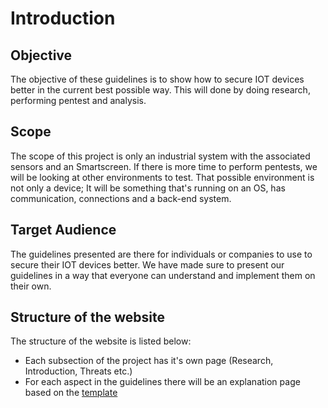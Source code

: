 # Introduction

## Objective
The objective of these guidelines is to show how to secure IOT devices better in the current best possible way.
This will done by doing research, performing pentest and analysis.

## Scope
The scope of this project is only an industrial system with the associated sensors and an Smartscreen. 
If there is more time to perform pentests, we will
be looking at other environments to test. That possible environment is not only a device; It will be something that's running on an OS, has communication, connections and a back-end system.

## Target Audience
The guidelines presented are there for individuals or companies to use to secure their IOT devices better.
We have made sure to present our guidelines in a way that everyone can understand and implement them on their own.

## Structure of the website
The structure of the website is listed below:
- Each subsection of the project has it's own page (Research, Introduction, Threats etc.)
- For each aspect in the guidelines there will be an explanation page based on the [template](https://fontys-intersect.github.io/subject)
